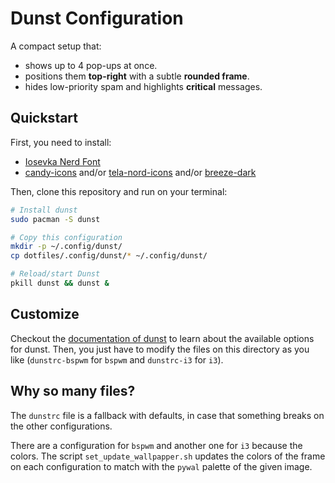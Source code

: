 # Dunst Configuration

A compact setup that:

- shows up to 4 pop-ups at once.
- positions them **top-right** with a subtle **rounded frame**.
- hides low-priority spam and highlights **critical** messages.

## Quickstart

First, you need to install:

- [Iosevka Nerd Font](https://www.nerdfonts.com/font-downloads)
- [candy-icons](https://www.gnome-look.org/s/Gnome/p/1305251/) and/or
  [tela-nord-icons](https://www.gnome-look.org/p/1279924) and/or
  [breeze-dark](https://github.com/KDE/breeze-icons)

Then, clone this repository and run on your terminal:

```sh
# Install dunst
sudo pacman -S dunst

# Copy this configuration
mkdir -p ~/.config/dunst/
cp dotfiles/.config/dunst/* ~/.config/dunst/

# Reload/start Dunst
pkill dunst && dunst &
```

## Customize

Checkout the [documentation of dunst](https://dunst-project.org/documentation/)
to learn about the available options for dunst. Then, you just have to modify
the files on this directory as you like (`dunstrc-bspwm` for `bspwm` and
`dunstrc-i3` for `i3`).

## Why so many files?

The `dunstrc` file is a fallback with defaults, in case that something breaks
on the other configurations.

There are a configuration for `bspwm` and another one for `i3` because the
colors. The script `set_update_wallpapper.sh` updates the colors of the frame
on each configuration to match with the `pywal` palette of the given image.
